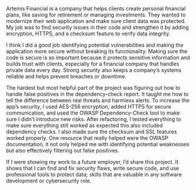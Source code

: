 Artemis Financial is a company that helps clients create personal financial plans, like saving for retirement or managing investments. They wanted to modernize their web application and make sure client data was protected. My job was to find security issues in their code and strengthen it by adding encryption, HTTPS, and a checksum feature to verify data integrity.

I think I did a good job identifying potential vulnerabilities and making the application more secure without breaking its functionality. Making sure the code is secure is so important because it protects sensitive information and builds trust with clients, especially for a financial company that handles private data every day. Strong security also keeps a company’s systems reliable and helps prevent breaches or downtime.

The hardest but most helpful part of the project was figuring out how to handle false positives in the dependency-check report. It taught me how to tell the difference between real threats and harmless alerts. To increase the app’s security, I used AES-256 encryption, added HTTPS for secure communication, and used the OWASP Dependency-Check tool to make sure I didn’t introduce new risks. After refactoring, I tested everything to make sure everything still worked as expected this also included dependency checks. I also made sure the checksum and SSL features worked properly. One resource that really helped were the OWASP documentation, it not only helped me with identifying potential weaknesses but also effectively filtering out false positives.

If I were showing my work to a future employer, I’d share this project. It shows that I can find and fix security flaws, write secure code, and use professional tools to protect data; skills that are valuable in any software development or cybersecurity role.
